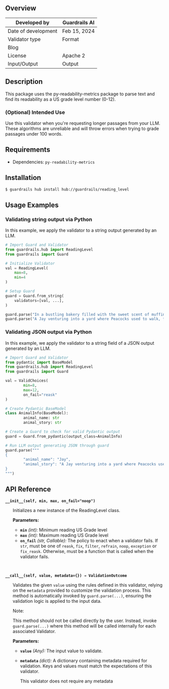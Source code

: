 ## Overview

| Developed by | Guardrails AI |
| --- | --- |
| Date of development | Feb 15, 2024 |
| Validator type | Format |
| Blog |  |
| License | Apache 2 |
| Input/Output | Output |

## Description

This package uses the py-readability-metrics package to parse text and find its readability as a US grade level number (0-12).

### (Optional) Intended Use

Use this validator when you're requesting longer passages from your LLM. These algorithms are unreliable and will throw errors when trying to grade passages under 100 words.

## Requirements
- Dependencies: `py-readability-metrics`

## Installation

```bash
$ guardrails hub install hub://guardrails/reading_level
```

## Usage Examples

### Validating string output via Python

In this example, we apply the validator to a string output generated by an LLM.

```python
# Import Guard and Validator
from guardrails.hub import ReadingLevel
from guardrails import Guard

# Initialize Validator
val = ReadingLevel(
    max=8,
    min=4
)

# Setup Guard
guard = Guard.from_string(
    validators=[val, ...],
)

guard.parse("In a bustling bakery filled with the sweet scent of muffins and cookies, lived a mischievous little yeast named Sprout. Sprout wasn't like the other yeasts who patiently puffed up dough. He longed for adventure! One day, during a mixing frenzy, Sprout jumped on a batch of bread dough and hitched a ride. He soared through the oven, dodging flames like a tiny acrobat, and emerged golden brown and bubbly. Landing on a plate, he saw a wide-eyed boy about to take a bite! Sprout winked, \"This bread might taste extra bouncy today!\" The boy laughed, taking a bite, and his eyes widened with delight. From then on, Sprout continued his bakery escapades, adding a sprinkle of fun to every loaf!")  # Validator passes
guard.parse("A Jay venturing into a yard where Peacocks used to walk, found there a number of feathers which had fallen from the Peacocks when they were moulting. He tied them all to his tail and strutted down towards the Peacocks. When he came near them they soon discovered the cheat, and striding up to him pecked at him and plucked away his borrowed plumes. So the Jay could do no better than go back to the other Jays, who had watched his behaviour from a distance; but they were equally annoyed with him, and told him:\"It is not only fine feathers that make fine birds.\"")  # Validator fails
```

### Validating JSON output via Python

In this example, we apply the validator to a string field of a JSON output generated by an LLM.

```python
# Import Guard and Validator
from pydantic import BaseModel
from guardrails.hub import ReadingLevel
from guardrails import Guard

val = ValidChoices(
		min=8,
        max=12,
		on_fail="reask"
)

# Create Pydantic BaseModel
class AnimalInfo(BaseModel):
		animal_name: str
		animal_story: str

# Create a Guard to check for valid Pydantic output
guard = Guard.from_pydantic(output_class=AnimalInfo)

# Run LLM output generating JSON through guard
guard.parse("""
{
		"animal_name": "Jay",
		"animal_story": "A Jay venturing into a yard where Peacocks used to walk, found there a number of feathers which had fallen from the Peacocks when they were moulting. He tied them all to his tail and strutted down towards the Peacocks. When he came near them they soon discovered the cheat, and striding up to him pecked at him and plucked away his borrowed plumes. So the Jay could do no better than go back to the other Jays, who had watched his behaviour from a distance; but they were equally annoyed with him, and told him:\"It is not only fine feathers that make fine birds.\""
}
""")
```

## API Reference

**`__init__(self, min, max, on_fail="noop")`**
<ul>

Initializes a new instance of the ReadingLevel class.

**Parameters:**

- **`min`** *(int):* Minimum reading US Grade level 
- **`max`** *(int):* Maximum reading US Grade level 
- **`on_fail`** *(str, Callable):* The policy to enact when a validator fails. If `str`, must be one of `reask`, `fix`, `filter`, `refrain`, `noop`, `exception` or `fix_reask`. Otherwise, must be a function that is called when the validator fails.

</ul>

<br>

**`__call__(self, value, metadata={}) → ValidationOutcome`**

<ul>

Validates the given `value` using the rules defined in this validator, relying on the `metadata` provided to customize the validation process. This method is automatically invoked by `guard.parse(...)`, ensuring the validation logic is applied to the input data.

Note:

This method should not be called directly by the user. Instead, invoke `guard.parse(...)` where this method will be called internally for each associated Validator.

**Parameters:**

- **`value`** *(Any):* The input value to validate.
- **`metadata`** *(dict):* A dictionary containing metadata required for validation. Keys and values must match the expectations of this validator.
    
    This validator does not require any metadata

</ul>